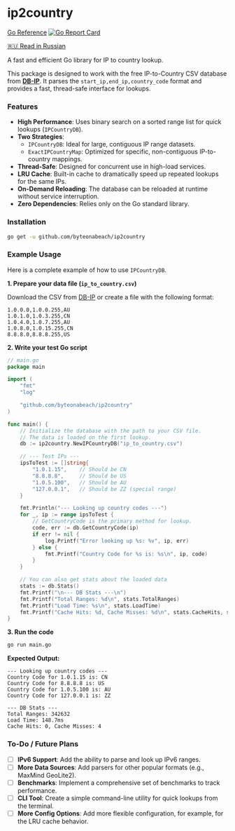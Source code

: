 # ip2country

[Go Reference](https://pkg.go.dev/github.com/byteonabeach/ip2country)
[![Go Report Card](https://goreportcard.com/badge/github.com/byteonabeach/ip2country)](https://goreportcard.com/report/github.com/byteonabeach/ip2country)

[🇷🇺 Read in Russian](./README_RU.md)

A fast and efficient Go library for IP to country lookup.

This package is designed to work with the free IP-to-Country CSV database from **[DB-IP](https://db-ip.com/db/format/ip-to-country/csv.html)**. It parses the `start_ip,end_ip,country_code` format and provides a fast, thread-safe interface for lookups.

### Features

-   **High Performance**: Uses binary search on a sorted range list for quick lookups (`IPCountryDB`).
-   **Two Strategies**:
    -   `IPCountryDB`: Ideal for large, contiguous IP range datasets.
    -   `ExactIPCountryMap`: Optimized for specific, non-contiguous IP-to-country mappings.
-   **Thread-Safe**: Designed for concurrent use in high-load services.
-   **LRU Cache**: Built-in cache to dramatically speed up repeated lookups for the same IPs.
-   **On-Demand Reloading**: The database can be reloaded at runtime without service interruption.
-   **Zero Dependencies**: Relies only on the Go standard library.

### Installation

```sh
go get -u github.com/byteonabeach/ip2country
```
### Example Usage

Here is a complete example of how to use `IPCountryDB`.

**1. Prepare your data file (`ip_to_country.csv`)**

Download the CSV from [DB-IP](https://db-ip.com/db/format/ip-to-country/csv.html) or create a file with the following format:

```csv
1.0.0.0,1.0.0.255,AU
1.0.1.0,1.0.3.255,CN
1.0.4.0,1.0.7.255,AU
1.0.8.0,1.0.15.255,CN
8.8.8.0,8.8.8.255,US
```

**2. Write your test Go script**

```go
// main.go
package main

import (
	"fmt"
	"log"

	"github.com/byteonabeach/ip2country"
)

func main() {
	// Initialize the database with the path to your CSV file.
	// The data is loaded on the first lookup.
	db := ip2country.NewIPCountryDB("ip_to_country.csv")

	// --- Test IPs ---
	ipsToTest := []string{
		"1.0.1.15",    // Should be CN
		"8.8.8.8",     // Should be US
		"1.0.5.100",   // Should be AU
		"127.0.0.1",   // Should be ZZ (special range)
	}

	fmt.Println("--- Looking up country codes ---")
	for _, ip := range ipsToTest {
		// GetCountryCode is the primary method for lookup.
		code, err := db.GetCountryCode(ip)
		if err != nil {
			log.Printf("Error looking up %s: %v", ip, err)
		} else {
			fmt.Printf("Country Code for %s is: %s\n", ip, code)
		}
	}

	// You can also get stats about the loaded data
	stats := db.Stats()
	fmt.Printf("\n--- DB Stats ---\n")
	fmt.Printf("Total Ranges: %d\n", stats.TotalRanges)
	fmt.Printf("Load Time: %s\n", stats.LoadTime)
	fmt.Printf("Cache Hits: %d, Cache Misses: %d\n", stats.CacheHits, stats.CacheMisses)
}
```

**3. Run the code**

```sh
go run main.go
```

**Expected Output:**

```
--- Looking up country codes ---
Country Code for 1.0.1.15 is: CN
Country Code for 8.8.8.8 is: US
Country Code for 1.0.5.100 is: AU
Country Code for 127.0.0.1 is: ZZ

--- DB Stats ---
Total Ranges: 342632
Load Time: 148.7ms
Cache Hits: 0, Cache Misses: 4
```

### To-Do / Future Plans
-   [ ] **IPv6 Support**: Add the ability to parse and look up IPv6 ranges.
-   [ ] **More Data Sources**: Add parsers for other popular formats (e.g., MaxMind GeoLite2).
-   [ ] **Benchmarks**: Implement a comprehensive set of benchmarks to track performance.
-   [ ] **CLI Tool**: Create a simple command-line utility for quick lookups from the terminal.
-   [ ] **More Config Options**: Add more flexible configuration, for example, for the LRU cache behavior.

